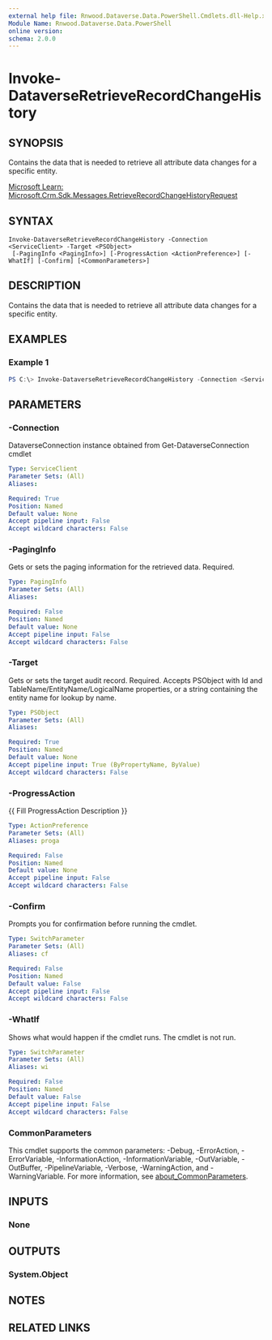 ```yaml
---
external help file: Rnwood.Dataverse.Data.PowerShell.Cmdlets.dll-Help.xml
Module Name: Rnwood.Dataverse.Data.PowerShell
online version:
schema: 2.0.0
---
```


# Invoke-DataverseRetrieveRecordChangeHistory

## SYNOPSIS
Contains the data that is needed to retrieve all attribute data changes for a specific entity.

[Microsoft Learn: Microsoft.Crm.Sdk.Messages.RetrieveRecordChangeHistoryRequest](https://learn.microsoft.com/dotnet/api/Microsoft.Crm.Sdk.Messages.RetrieveRecordChangeHistoryRequest)

## SYNTAX

```
Invoke-DataverseRetrieveRecordChangeHistory -Connection <ServiceClient> -Target <PSObject>
 [-PagingInfo <PagingInfo>] [-ProgressAction <ActionPreference>] [-WhatIf] [-Confirm] [<CommonParameters>]
```

## DESCRIPTION
Contains the data that is needed to retrieve all attribute data changes for a specific entity.

## EXAMPLES

### Example 1
```powershell
PS C:\> Invoke-DataverseRetrieveRecordChangeHistory -Connection <ServiceClient> -Target <PSObject> -PagingInfo <PagingInfo>
```

## PARAMETERS

### -Connection
DataverseConnection instance obtained from Get-DataverseConnection cmdlet

```yaml
Type: ServiceClient
Parameter Sets: (All)
Aliases:

Required: True
Position: Named
Default value: None
Accept pipeline input: False
Accept wildcard characters: False
```

### -PagingInfo
Gets or sets the paging information for the retrieved data. Required.

```yaml
Type: PagingInfo
Parameter Sets: (All)
Aliases:

Required: False
Position: Named
Default value: None
Accept pipeline input: False
Accept wildcard characters: False
```

### -Target
Gets or sets the target audit record. Required. Accepts PSObject with Id and TableName/EntityName/LogicalName properties, or a string containing the entity name for lookup by name.

```yaml
Type: PSObject
Parameter Sets: (All)
Aliases:

Required: True
Position: Named
Default value: None
Accept pipeline input: True (ByPropertyName, ByValue)
Accept wildcard characters: False
```

### -ProgressAction
{{ Fill ProgressAction Description }}

```yaml
Type: ActionPreference
Parameter Sets: (All)
Aliases: proga

Required: False
Position: Named
Default value: None
Accept pipeline input: False
Accept wildcard characters: False
```

### -Confirm
Prompts you for confirmation before running the cmdlet.

```yaml
Type: SwitchParameter
Parameter Sets: (All)
Aliases: cf

Required: False
Position: Named
Default value: False
Accept pipeline input: False
Accept wildcard characters: False
```

### -WhatIf
Shows what would happen if the cmdlet runs. The cmdlet is not run.

```yaml
Type: SwitchParameter
Parameter Sets: (All)
Aliases: wi

Required: False
Position: Named
Default value: False
Accept pipeline input: False
Accept wildcard characters: False
```

### CommonParameters
This cmdlet supports the common parameters: -Debug, -ErrorAction, -ErrorVariable, -InformationAction, -InformationVariable, -OutVariable, -OutBuffer, -PipelineVariable, -Verbose, -WarningAction, and -WarningVariable. For more information, see [about_CommonParameters](http://go.microsoft.com/fwlink/?LinkID=113216).

## INPUTS

### None
## OUTPUTS

### System.Object
## NOTES

## RELATED LINKS
